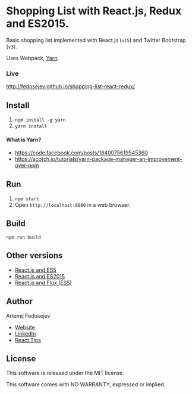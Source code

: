 # Shopping List with React.js, Redux and ES2015.

Basic shopping list implemented with React.js (`v15`) and Twitter Bootstrap (`v3`).

Uses Webpack, [Yarn](https://code.facebook.com/posts/1840075619545360).

### Live

http://fedosejev.github.io/shopping-list-react-redux/

## Install

1. `npm install -g yarn`
2. `yarn install`

#### What is Yarn?
+ https://code.facebook.com/posts/1840075619545360
+ https://scotch.io/tutorials/yarn-package-manager-an-improvement-over-npm

## Run

1. `npm start`
2. Open `http://localhost:8080` in a web browser.

## Build

`npm run build`

## Other versions

+ [React.js and ES5](https://github.com/fedosejev/shopping-list-react)
+ [React.js and ES2015](https://github.com/fedosejev/shopping-list-react-es2015)
+ [React.js and Flux (ES5)](https://github.com/fedosejev/shopping-list-react-flux)

## Author

Artemij Fedosejev
+ [Website](http://artemij.com)
+ [LinkedIn](https://www.linkedin.com/in/artemij)
+ [React.Tips](http://react.tips)

## License

This software is released under the MIT license.

This software comes with NO WARRANTY, expressed or implied.

